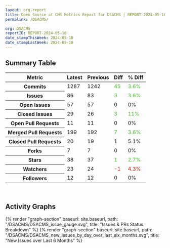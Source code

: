 ```yaml
---
layout: org-report
title: Open Source at CMS Metrics Report for DSACMS | REPORT-2024-05-10
permalink: /DSACMS/

org: DSACMS
reportID: REPORT-2024-05-10
date_stampThisWeek: 2024-05-10
date_stampLastWeek: 2024-05-10
---
```

<div class="summary-table">
  <table class="usa-table usa-table--borderless">
    <h2> Summary Table </h2>
    <thead>
      <tr>
        <th scope="col">Metric</th>
        <th scope="col">Latest</th>
        <th scope="col">Previous</th>
        <th scope="col">Diff</th>
        <th scope="col">% Diff</th>
      </tr>
    </thead>
    <tbody>
      <tr>
        <th scope="row">Commits</th>
        <td>1287</td>
        <td>1242</td>
        <td style="color: #45c527" >45</td>
        <td style="color: #45c527" >3.6%</td>
      </tr>
      <tr>
        <th scope="row">Issues</th>
        <td>86</td>
        <td>83</td>
        <td style="color: #45c527" >3</td>
        <td style="color: #45c527" >3.6%</td>
      </tr>
      <tr>
        <th scope="row">Open Issues</th>
        <td>57</td>
        <td>57</td>
        <td style="" >0</td>
        <td style="" >0%</td>
      </tr>
      <tr>
        <th scope="row">Closed Issues</th>
        <td>29</td>
        <td>26</td>
        <td style="color: #45c527" >3</td>
        <td style="color: #45c527" >11%</td>
      </tr>
      <tr>
        <th scope="row">Open Pull Requests</th>
        <td>11</td>
        <td>11</td>
        <td style="" >0</td>
        <td style="" >0%</td>
      </tr>
      <tr>
        <th scope="row">Merged Pull Requests</th>
        <td>199</td>
        <td>192</td>
        <td style="color: #45c527" >7</td>
        <td style="color: #45c527" >3.6%</td>
      </tr>
      <tr>
        <th scope="row">Closed Pull Requests</th>
        <td>20</td>
        <td>19</td>
        <td style="" >1</td>
        <td style="" >5.1%</td>
      </tr>
      <tr>
        <th scope="row">Forks</th>
        <td>7</td>
        <td>7</td>
        <td style="" >0</td>
        <td style="" >0%</td>
      </tr>
      <tr>
        <th scope="row">Stars</th>
        <td>38</td>
        <td>37</td>
        <td style="color: #45c527" >1</td>
        <td style="color: #45c527" >2.7%</td>
      </tr>
      <tr>
        <th scope="row">Watchers</th>
        <td>23</td>
        <td>24</td>
        <td style="color: #d31c08" >-1</td>
        <td style="color: #d31c08" >4.3%</td>
      </tr>
      <tr>
        <th scope="row">Followers</th>
        <td>12</td>
        <td>12</td>
        <td style="" >0</td>
        <td style="" >0%</td>
      </tr>
    </tbody>
  </table>
</div>
<div class="graph-container">
  <br>
  <h2>Activity Graphs</h2>
  <div class="all-graphs">
    <!--- Issues/PRs Status Breakdown Graph -->
    {% render "graph-section" baseurl: site.baseurl, path: "/DSACMS/DSACMS_issue_gauge.svg", title: "Issues & PRs Status Breakdown" %}
    <!-- New Issues over Last 6 Months -->
    {% render "graph-section" baseurl: site.baseurl, path: "/DSACMS/DSACMS_new_issues_by_day_over_last_six_months.svg", title: "New Issues over Last 6 Months" %}
  </div>
</div>